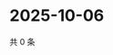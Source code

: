 # 2025-10-06

共 0 条

<!-- BEGIN ZHIHUQUESTIONS -->
<!-- 最后更新时间 Mon Oct 06 2025 03:07:49 GMT+0800 (China Standard Time) -->

<!-- END ZHIHUQUESTIONS -->
